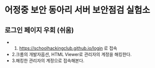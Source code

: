 # 어정중 보안 동아리 서버 보안점검 실험소
## 로그인 페이지 우회 (쉬움)
* 1. https://schoolhackingclub.github.io/login 로 접속
* 2.크롬의 개발자옵션, HTML Viewer로 관리자의 계정을 해킹한다.
* 3.해킹한 관리자의 계정으로 접속해본다.
